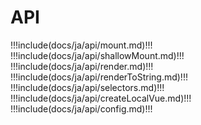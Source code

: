# API

!!!include(docs/ja/api/mount.md)!!!
!!!include(docs/ja/api/shallowMount.md)!!!
!!!include(docs/ja/api/render.md)!!!
!!!include(docs/ja/api/renderToString.md)!!!
!!!include(docs/ja/api/selectors.md)!!!
!!!include(docs/ja/api/createLocalVue.md)!!!
!!!include(docs/ja/api/config.md)!!!